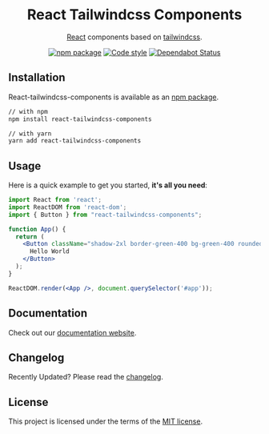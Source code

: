 <h1 align="center">React Tailwindcss Components</h1>
<div align="center">

 [React](https://reactjs.org/) components based on [tailwindcss](https://tailwindcss.com/).
 
 [![npm package](https://img.shields.io/badge/npm%40latest-v0.1.5-blue)](https://www.npmjs.com/package/react-tailwindcss-components)
 [![Code style](https://img.shields.io/badge/code_style-prettier-ff69b4.svg)](https://prettier.io)
 [![Dependabot Status](https://api.dependabot.com/badges/status?host=github&repo=mui-org/material-ui)](https://dependabot.com)
 
</div>

## Installation

React-tailwindcss-components is available as an [npm package](https://www.npmjs.com/package/react-tailwindcss-components).

```sh
// with npm
npm install react-tailwindcss-components

// with yarn
yarn add react-tailwindcss-components
```

## Usage

Here is a quick example to get you started, **it's all you need**:

```jsx
import React from 'react';
import ReactDOM from 'react-dom';
import { Button } from "react-tailwindcss-components";

function App() {
  return (
    <Button className="shadow-2xl border-green-400 bg-green-400 rounded font-bold text-white">
      Hello World
    </Button>
  );
}

ReactDOM.render(<App />, document.querySelector('#app'));
```

## Documentation

Check out our [documentation website](https://smashboy.github.io/react-tailwindcss-components).

## Changelog

Recently Updated?
Please read the [changelog](https://github.com/smashboy/react-tailwindcss-components/releases).

## License

This project is licensed under the terms of the
[MIT license](/LICENSE).